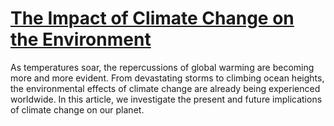 
# [The Impact of Climate Change on the Environment](https://www.mindhaste.com/t/problems/the-impact-of-climate-change-on-the-environment-319)

As temperatures soar, the repercussions of global warming are becoming more and more evident. From devastating storms to climbing ocean heights, the environmental effects of climate change are already being experienced worldwide. In this article, we investigate the present and future implications of climate change on our planet.
    